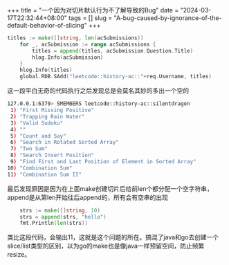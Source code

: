 +++
title = "一个因为对切片默认行为不了解导致的Bug"
date = "2024-03-17T22:32:44+08:00"
tags = []
slug = "A-bug-caused-by-ignorance-of-the-default-behavior-of-slicing"
+++
```go
titles := make([]string, len(acSubmissions))
	for _, acSubmission := range acSubmissions {
		titles = append(titles, acSubmission.Question.Title)
		hlog.Info(acSubmission)
	}
	hlog.Info(titles)
	global.RDB.SAdd("leetcode::history-ac::"+req.Username, titles)
```

这一段平白无奇的代码执行之后发现总是会莫名其妙的多出一个空的

```bash
127.0.0.1:6379> SMEMBERS leetcode::history-ac::silentdragon
 1) "First Missing Positive"
 2) "Trapping Rain Water"
 3) "Valid Sudoku"
 4) ""
 5) "Count and Say"
 6) "Search in Rotated Sorted Array"
 7) "Two Sum"
 8) "Search Insert Position"
 9) "Find First and Last Position of Element in Sorted Array"
10) "Combination Sum"
11) "Combination Sum II"
```

最后发现原因是因为在上面make创建切片后给前len个都分配一个空字符串，append是从第len开始往后append的，所有会有空串的出现

```go
	strs := make([]string, 10)
	strs = append(strs, "hello")
	fmt.Println(len(strs))
```

类比这段代码，会输出11，这就是这个问题的所在。搞混了java和go去创建一个slice/list类型的区别，以为go的make也是像java一样预留空间，防止频繁resize。

